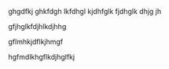 ghgdfkj ghkfdgh lkfdhgl kjdhfglk fjdhglk dhjg jh


gfjhglkfdjhlkdjhhg


gflmhkjdflkjhmgf


hgfmdlkhgflkdjhglfkj
